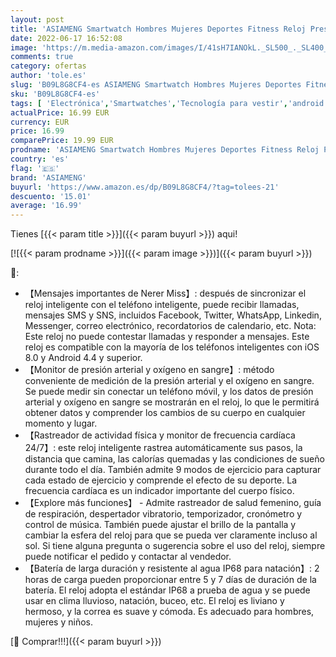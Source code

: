 ```yaml
---
layout: post
title: 'ASIAMENG Smartwatch Hombres Mujeres Deportes Fitness Reloj Presión Arterial Medidor de Pulso Muñeca Impermeable IP68 Contador de calorías Corriendo para Android iOS  Verde '
date: 2022-06-17 16:52:08
image: 'https://m.media-amazon.com/images/I/41sH7IANOkL._SL500_._SL400_.jpg'
comments: true
category: ofertas
author: 'tole.es'
slug: 'B09L8G8CF4-es ASIAMENG Smartwatch Hombres Mujeres Deportes Fitness Reloj...'
sku: 'B09L8G8CF4-es'
tags: [ 'Electrónica','Smartwatches','Tecnología para vestir','android','asiameng','🇪🇸', ]
actualPrice: 16.99 EUR
currency: EUR
price: 16.99
comparePrice: 19.99 EUR
prodname: 'ASIAMENG Smartwatch Hombres Mujeres Deportes Fitness Reloj Presión Arterial Medidor de Pulso Muñeca Impermeable IP68 Contador de calorías Corriendo para Android iOS  Verde '
country: 'es'
flag: '🇪🇸'
brand: 'ASIAMENG'
buyurl: 'https://www.amazon.es/dp/B09L8G8CF4/?tag=tolees-21'
descuento: '15.01'
average: '16.99'
---
```


Tienes [{{< param title >}}]({{< param buyurl >}}) aqui!

[![{{< param prodname >}}]({{< param image >}})]({{< param buyurl >}})

🔎:

- 【Mensajes importantes de Nerer Miss】: después de sincronizar el reloj inteligente con el teléfono inteligente, puede recibir llamadas, mensajes SMS y SNS, incluidos Facebook, Twitter, WhatsApp, Linkedin, Messenger, correo electrónico, recordatorios de calendario, etc. Nota: Este reloj no puede contestar llamadas y responder a mensajes. Este reloj es compatible con la mayoría de los teléfonos inteligentes con iOS 8.0 y Android 4.4 y superior.
- 【Monitor de presión arterial y oxígeno en sangre】: método conveniente de medición de la presión arterial y el oxígeno en sangre. Se puede medir sin conectar un teléfono móvil, y los datos de presión arterial y oxígeno en sangre se mostrarán en el reloj, lo que le permitirá obtener datos y comprender los cambios de su cuerpo en cualquier momento y lugar.
- 【Rastreador de actividad física y monitor de frecuencia cardíaca 24/7】: este reloj inteligente rastrea automáticamente sus pasos, la distancia que camina, las calorías quemadas y las condiciones de sueño durante todo el día. También admite 9 modos de ejercicio para capturar cada estado de ejercicio y comprende el efecto de su deporte. La frecuencia cardíaca es un indicador importante del cuerpo físico.
- 【Explore más funciones】 - Admite rastreador de salud femenino, guía de respiración, despertador vibratorio, temporizador, cronómetro y control de música. También puede ajustar el brillo de la pantalla y cambiar la esfera del reloj para que se pueda ver claramente incluso al sol. Si tiene alguna pregunta o sugerencia sobre el uso del reloj, siempre puede notificar el pedido y contactar al vendedor.
- 【Batería de larga duración y resistente al agua IP68 para natación】: 2 horas de carga pueden proporcionar entre 5 y 7 días de duración de la batería. El reloj adopta el estándar IP68 a prueba de agua y se puede usar en clima lluvioso, natación, buceo, etc. El reloj es liviano y hermoso, y la correa es suave y cómoda. Es adecuado para hombres, mujeres y niños.

[🛒 Comprar!!!]({{< param buyurl >}})
